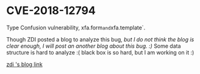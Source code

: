 # CVE-2018-12794



Type Confusion vulnerability, xfa.form` and `xfa.template`.

Though ZDI posted a blog to analyze this bug, *but I do not think the blog is clear enough, I will post an another blog about this bug. :)* Some data structure is hard to analyze :(  black box is so hard, but I am working on it :)

[zdi 's blog link](https://www.thezdi.com/blog/2018/9/18/cve-2018-12794-using-type-confusion-to-get-code-execution-in-adobe-reader)

